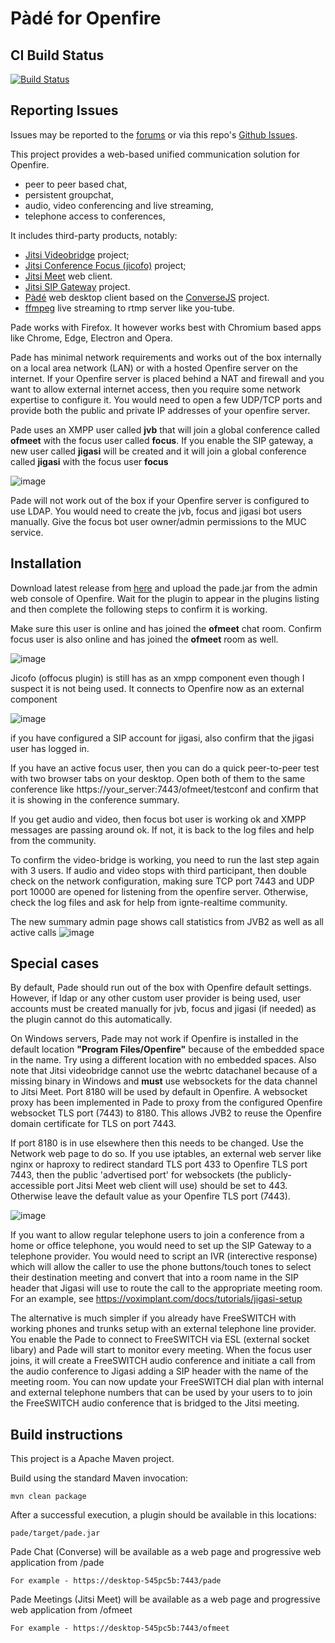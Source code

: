 
Pàdé for Openfire
=========================

## CI Build Status

[![Build Status](https://github.com/igniterealtime/openfire-pade-plugin/workflows/Java%20CI/badge.svg)](https://github.com/igniterealtime/openfire-pade-plugin/actions)

## Reporting Issues

Issues may be reported to the [forums](https://discourse.igniterealtime.org) or via this repo's [Github Issues](https://github.com/igniterealtime/openfire-pade-plugin).

This project provides a web-based unified communication solution for Openfire.
- peer to peer based chat, 
- persistent groupchat, 
- audio, video conferencing and live streaming,
- telephone access to conferences, 

It includes third-party products, notably:
- [Jitsi Videobridge](https://github.com/jitsi/jitsi-videobridge) project;
- [Jitsi Conference Focus (jicofo)](https://github.com/jitsi/jicofo) project; 
- [Jitsi Meet](https://github.com/jitsi/jitsi-meet) web client.
- [Jitsi SIP Gateway](https://github.com/jitsi/jigasi) project.
- [Pàdé](https://github.com/igniterealtime/pade) web desktop client based on the [ConverseJS](https://github.com/conversejs/converse.js) project.
- [ffmpeg](https://www.ffmpeg.org/) live streaming to rtmp server like you-tube.

Pade works with Firefox. It however works best with Chromium based apps like Chrome, Edge, Electron and Opera. 

Pade has minimal network requirements and works out of the box internally on a local area network (LAN) or with a hosted Openfire server on the internet. If your Openfire server is placed behind a NAT and firewall and you want to allow external internet access, then you require some network expertise to configure it. You would need to open a few UDP/TCP ports and provide both the public and private IP addresses of your openfire server.

Pade uses an XMPP user called **jvb** that will join a global conference called **ofmeet** with  the focus user called **focus**. If you enable the SIP gateway, a new user called **jigasi** will be created and it will join a global conference called **jigasi** with the focus user **focus**

![image](https://user-images.githubusercontent.com/110731/99916724-af0dc880-2d03-11eb-80c3-b35b9009910a.png)

Pade will not work out of the box if your Openfire server is configured to use LDAP. You would need to create the jvb, focus and jigasi bot users manually. Give the focus bot user owner/admin permissions to the MUC service.

Installation
------------

Download latest release from [here](https://github.com/igniterealtime/openfire-pade-plugin/releases) and upload the pade.jar from the admin web console of Openfire. Wait for the plugin to appear in the plugins listing and then complete the following steps to confirm it is working.

Make sure this user is online and has joined the **ofmeet** chat room. Confirm focus user is also online and has joined the **ofmeet** room as well.

![image](https://user-images.githubusercontent.com/110731/99916763-eb412900-2d03-11eb-9028-c391713d4384.png)

Jicofo (offocus plugin) is still has as an xmpp component even though I suspect it is not being used. It connects to Openfire now as an external component

![image](https://user-images.githubusercontent.com/110731/99916862-a10c7780-2d04-11eb-838c-0ba134643852.png)

if you have configured a SIP account for jigasi, also confirm that the jigasi user has logged in.

If you have an active focus user, then you can do a quick peer-to-peer test with two browser tabs on your desktop. Open both of them to the same conference like https://your_server:7443/ofmeet/testconf and confirm that it is showing in the conference summary.

If you get audio and video, then focus bot user is working ok and XMPP messages are passing around ok. If not, it is back to the log files and help from the community.

To confirm the video-bridge is working, you need to run the last step again with 3 users. If audio and video stops with third participant, then double check on the network configuration, making sure TCP port 7443 and UDP port 10000 are opened for listening from the openfire server. Otherwise, check the log files and ask for help from ignte-realtime community.

The new summary admin page shows call statistics from JVB2 as well as all active calls
![image](https://user-images.githubusercontent.com/110731/100152444-9e438b00-2e9a-11eb-9294-6df1112446d6.png)

Special cases
--------------

By default, Pade should run out of the box with Openfire default settings. However, if ldap or any other custom user provider is being used, user accounts must be created manually for jvb, focus and jigasi (if needed) as the plugin cannot do this automatically.

On Windows servers, Pade may not work if Openfire is installed in the default location **"Program Files/Openfire"** because of the embedded space in the name. Try using a different location with no embedded spaces. Also note that Jitsi videobridge cannot use the webrtc datachanel because of a missing binary in Windows and **must** use websockets for the data channel to Jitsi Meet. Port 8180 will be used by default in Openfire. A websocket proxy has been implemented in Pade to proxy from the configured Openfire websocket TLS port (7443) to 8180. This allows JVB2 to reuse the Openfire domain certificate for TLS on port 7443.

If port 8180 is in use elsewhere then this needs to be changed. Use the Network web page to do so. If you use iptables, an external web server like nginx or haproxy to redirect standard TLS port 433 to Openfire TLS port 7443, then the public 'advertised port' for websockets (the publicly-accessible port Jitsi Meet web client will use) should be set to 443. Otherwise leave the default value as your Openfire TLS port (7443). 

![image](https://user-images.githubusercontent.com/110731/102720510-ae5d5780-42ec-11eb-9531-2e4b9a9523e8.png)

If you want to allow regular telephone users to join a conference from a home or office telephone, you would need to set up the SIP Gateway to a telephone provider. You would need to script an IVR (interective response) which will allow the caller to use the phone buttons/touch tones to select their destination meeting and convert that into a room name in the SIP header that Jigasi will use to route the call to the appropriate meeting room. For an example, see https://voximplant.com/docs/tutorials/jigasi-setup

The alternative is much simpler if you already have FreeSWITCH with working phones and trunks setup with an external telephone line provider. You enable the Pade to connect to FreeSWITCH via ESL (external socket libary) and Pade will start to monitor every meeting. When the focus user joins, it will create a FreeSWITCH audio conference and initiate a call from the audio conference to Jigasi adding a SIP header with the name of the meeting room. You can now update your FreeSWITCH dial plan with internal and external telephone numbers that can be used by your users to to join the FreeSWITCH audio conference that is bridged to the Jitsi meeting.


Build instructions
------------------

This project is a Apache Maven project. 

Build using the standard Maven invocation:

    mvn clean package
    
After a successful execution, a plugin should be available in this locations:

    pade/target/pade.jar       
    
Pade Chat (Converse) will be available as a web page and progressive web application from /pade

    For example - https://desktop-545pc5b:7443/pade
    
Pade Meetings (Jitsi Meet) will be available as a web page and progressive web application from /ofmeet

    For example - https://desktop-545pc5b:7443/ofmeet    
   
